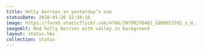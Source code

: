 ```yaml
---
title: Holly berries in yesterday’s sun
statusDate: 2018-01-20 22:34:16
image: https://farm5.staticflickr.com/4766/39799276481_2d900237d1_z_d.jpg
imageAlt: Red holly berries with valley in background
layout: status.hbs
collection: status
---
```

